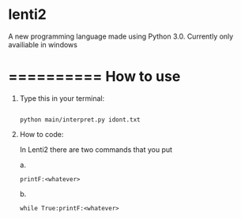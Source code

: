 # lenti2
A new programming language made using Python 3.0.
Currently only availiable in windows

==========
How to use
==========
1. Type this in your terminal:
   ```

   python main/interpret.py idont.txt

   ```
2. How to code:

   In Lenti2 there are two commands that you put

   a.
   ```
   printF:<whatever>
   ```
   b.
   ```
   while True:printF:<whatever>
   ```
